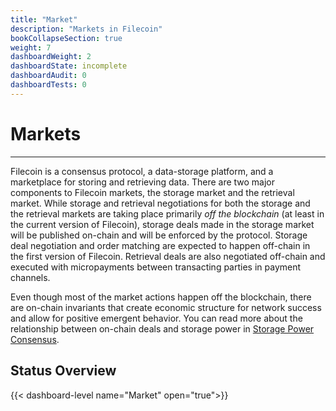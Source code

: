 ```yaml
---
title: "Market"
description: "Markets in Filecoin"
bookCollapseSection: true
weight: 7
dashboardWeight: 2
dashboardState: incomplete
dashboardAudit: 0
dashboardTests: 0
---
```


# Markets
---

Filecoin is a consensus protocol, a data-storage platform, and a marketplace for storing and retrieving data. There are two major components to Filecoin markets, the storage market and the retrieval market. While storage and retrieval negotiations for both the storage and the retrieval markets are taking place primarily *off the blockchain* (at least in the current version of Filecoin), storage deals made in the storage market will be published on-chain and will be enforced by the protocol. Storage deal negotiation and order matching are expected to happen off-chain in the first version of Filecoin. Retrieval deals are also negotiated off-chain and executed with micropayments between transacting parties in payment channels.

Even though most of the market actions happen off the blockchain, there are on-chain invariants that create economic structure for network success and allow for positive emergent behavior. You can read more about the relationship between on-chain deals and storage power in [Storage Power Consensus](storage_power_consensus).

## Status Overview

{{< dashboard-level name="Market" open="true">}}